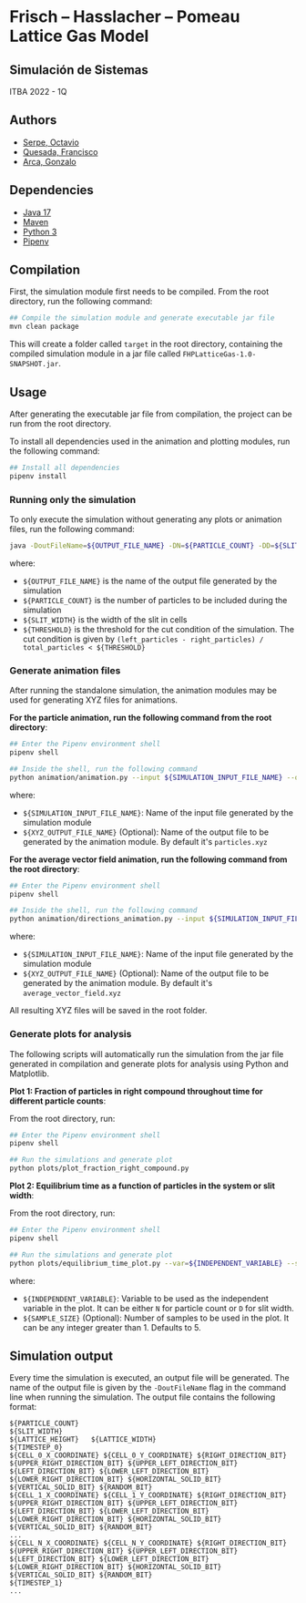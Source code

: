 # Frisch – Hasslacher – Pomeau Lattice Gas Model

## Simulación de Sistemas

ITBA 2022 - 1Q

## Authors

- [Serpe, Octavio](github.com/serpe)
- [Quesada, Francisco](github.com/fquesada00)
- [Arca, Gonzalo](github.com/gonzaloarca)

## Dependencies

- [Java 17](https://www.java.com/)
- [Maven](https://maven.apache.org/)
- [Python 3](https://www.python.org/)
- [Pipenv](https://pipenv.readthedocs.io/)

## Compilation

First, the simulation module first needs to be compiled. From the root directory, run the following command:

```bash
## Compile the simulation module and generate executable jar file
mvn clean package
```

This will create a folder called `target` in the root directory, containing the compiled simulation module in a jar file called `FHPLatticeGas-1.0-SNAPSHOT.jar`.

## Usage

After generating the executable jar file from compilation, the project can be run from the root directory.

To install all dependencies used in the animation and plotting modules, run the following command:

```bash
## Install all dependencies
pipenv install
```

### Running only the simulation

To only execute the simulation without generating any plots or animation files, run the following command:

```bash
java -DoutFileName=${OUTPUT_FILE_NAME} -DN=${PARTICLE_COUNT} -DD=${SLIT_WIDTH} -Dthreshold${THRESHOLD} -jar target/FHPLatticeGas-1.0-SNAPSHOT.jar
```

where:

- `${OUTPUT_FILE_NAME}` is the name of the output file generated by the simulation
- `${PARTICLE_COUNT}` is the number of particles to be included during the simulation
- `${SLIT_WIDTH}` is the width of the slit in cells
- `${THRESHOLD}` is the threshold for the cut condition of the simulation. The cut condition is given by `(left_particles - right_particles) / total_particles < ${THRESHOLD}`

### Generate animation files

After running the standalone simulation, the animation modules may be used for generating XYZ files for animations.

**For the particle animation, run the following command from the root directory**:

```bash
## Enter the Pipenv environment shell
pipenv shell

## Inside the shell, run the following command
python animation/animation.py --input ${SIMULATION_INPUT_FILE_NAME} --output ${XYZ_OUTPUT_FILE_NAME}
```

where:

- `${SIMULATION_INPUT_FILE_NAME}`: Name of the input file generated by the simulation module
- `${XYZ_OUTPUT_FILE_NAME}` (Optional): Name of the output file to be generated by the animation module. By default it's `particles.xyz`

**For the average vector field animation, run the following command from the root directory**:

```bash
## Enter the Pipenv environment shell
pipenv shell

## Inside the shell, run the following command
python animation/directions_animation.py --input ${SIMULATION_INPUT_FILE_NAME} --output ${XYZ_OUTPUT_FILE_NAME}
```

where:

- `${SIMULATION_INPUT_FILE_NAME}`: Name of the input file generated by the simulation module
- `${XYZ_OUTPUT_FILE_NAME}` (Optional): Name of the output file to be generated by the animation module. By default it's `average_vector_field.xyz`

All resulting XYZ files will be saved in the root folder.

### Generate plots for analysis

The following scripts will automatically run the simulation from the jar file generated in compilation and generate plots for analysis using Python and Matplotlib.

**Plot 1: Fraction of particles in right compound throughout time for different particle counts**:

From the root directory, run:

```bash
## Enter the Pipenv environment shell
pipenv shell

## Run the simulations and generate plot
python plots/plot_fraction_right_compound.py
```

**Plot 2: Equilibrium time as a function of particles in the system or slit width**:

From the root directory, run:

```bash
## Enter the Pipenv environment shell
pipenv shell

## Run the simulations and generate plot
python plots/equilibrium_time_plot.py --var=${INDEPENDENT_VARIABLE} --sample_size=${SAMPLE_SIZE}
```

where:

- `${INDEPENDENT_VARIABLE}`: Variable to be used as the independent variable in the plot. It can be either `N` for particle count or `D` for slit width.
- `${SAMPLE_SIZE}` (Optional): Number of samples to be used in the plot. It can be any integer greater than 1. Defaults to 5.

## Simulation output

Every time the simulation is executed, an output file will be generated. The name of the output file is given by the `-DoutFileName` flag in the command line when running the simulation. The output file contains the following format:

```
${PARTICLE_COUNT}
${SLIT_WIDTH}
${LATTICE_HEIGHT}   ${LATTICE_WIDTH}
${TIMESTEP_0}
${CELL_0_X_COORDINATE} ${CELL_0_Y_COORDINATE} ${RIGHT_DIRECTION_BIT} ${UPPER_RIGHT_DIRECTION_BIT} ${UPPER_LEFT_DIRECTION_BIT} ${LEFT_DIRECTION_BIT} ${LOWER_LEFT_DIRECTION_BIT} ${LOWER_RIGHT_DIRECTION_BIT} ${HORIZONTAL_SOLID_BIT} ${VERTICAL_SOLID_BIT} ${RANDOM_BIT}
${CELL_1_X_COORDINATE} ${CELL_1_Y_COORDINATE} ${RIGHT_DIRECTION_BIT} ${UPPER_RIGHT_DIRECTION_BIT} ${UPPER_LEFT_DIRECTION_BIT} ${LEFT_DIRECTION_BIT} ${LOWER_LEFT_DIRECTION_BIT} ${LOWER_RIGHT_DIRECTION_BIT} ${HORIZONTAL_SOLID_BIT} ${VERTICAL_SOLID_BIT} ${RANDOM_BIT}
...
${CELL_N_X_COORDINATE} ${CELL_N_Y_COORDINATE} ${RIGHT_DIRECTION_BIT} ${UPPER_RIGHT_DIRECTION_BIT} ${UPPER_LEFT_DIRECTION_BIT} ${LEFT_DIRECTION_BIT} ${LOWER_LEFT_DIRECTION_BIT} ${LOWER_RIGHT_DIRECTION_BIT} ${HORIZONTAL_SOLID_BIT} ${VERTICAL_SOLID_BIT} ${RANDOM_BIT}
${TIMESTEP_1}
...
```
